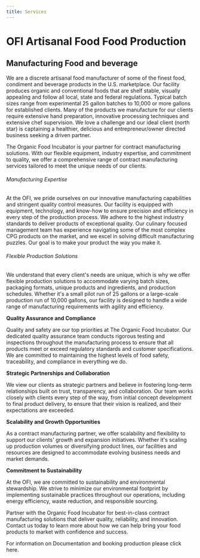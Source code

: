 ```yaml
---
title: Services
---
```

# OFI Artisanal Food Food Production



## **Manufacturing Food and beverage**



We are a discrete artisanal food manufacturer of some of the finest food, condiment and beverage products in the U.S. marketplace. Our facility produces organic and conventional foods that are shelf stable, visually appealing and follow all local, state and federal regulations.  Typical batch sizes range from experimental 25 gallon batches to 10,000 or more gallons for established clients. Many of the products we manufacture for our clients require extensive hand preparation, innovative processing techniques and extensive chef supervision. We love a challenge and our ideal client (north star) is captaining a healthier, delicious and entrepreneur/owner directed business seeking a driven partner.



The Organic Food Incubator is your partner for contract manufacturing solutions. With our flexible equipment, industry expertise, and commitment to quality, we offer a comprehensive range of contract manufacturing services tailored to meet the unique needs of our clients.

 

######  Manufacturing Expertise

At the OFI, we pride ourselves on our innovative manufacturing capabilities and stringent quality control measures. Our facility is equipped with equipment, technology, and know-how to ensure precision and efficiency in every step of the production process. We adhere to the highest industry standards to deliver products of exceptional quality. Our culinary focused management team has experience navigating some of the most complex CPG products on the market, and we excel in solving difficult manufacturing puzzles. Our goal is to make your product the way you make it.

 

######  Flexible Production Solutions

We understand that every client's needs are unique, which is why we offer flexible production solutions to accommodate varying batch sizes, packaging formats, unique products and ingredients, and production schedules. Whether it's a small pilot run of 25 gallons or a large-scale production run of 10,000 gallons, our facility is designed to handle a wide range of manufacturing requirements with agility and efficiency.

 

 **Quality Assurance and Compliance**

Quality and safety are our top priorities at The Organic Food Incubator. Our dedicated quality assurance team conducts rigorous testing and inspections throughout the manufacturing process to ensure that all products meet or exceed regulatory standards and customer specifications. We are committed to maintaining the highest levels of food safety, traceability, and compliance in everything we do.

 

 **Strategic Partnerships and Collaboration**

We view our clients as strategic partners and believe in fostering long-term relationships built on trust, transparency, and collaboration. Our team works closely with clients every step of the way, from initial concept development to final product delivery, to ensure that their vision is realized, and their expectations are exceeded.

 

 **Scalability and Growth Opportunities**

As a contract manufacturing partner, we offer scalability and flexibility to support our clients' growth and expansion initiatives. Whether it's scaling up production volumes or diversifying product lines, our facilities and resources are designed to accommodate evolving business needs and market demands.

 

 **Commitment to Sustainability**

At the OFI, we are committed to sustainability and environmental stewardship. We strive to minimize our environmental footprint by implementing sustainable practices throughout our operations, including energy efficiency, waste reduction, and responsible sourcing.

 

Partner with the Organic Food Incubator for best-in-class contract manufacturing solutions that deliver quality, reliability, and innovation. Contact us today to learn more about how we can help bring your food products to market with confidence and success.

 

For information on Documentation and booking production please click here.
